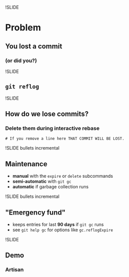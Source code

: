 !SLIDE
# Problem
## You lost a commit
### (or did you?)

!SLIDE
## `git reflog`

!SLIDE
## How do we lose commits?
### Delete them during interactive rebase

`# If you remove a line here THAT COMMIT WILL BE LOST.`

!SLIDE bullets incremental
## Maintenance

* __manual__ with the `expire` or `delete` subcommands
* __semi-automatic__ with `git gc`
* __automatic__ if garbage collection runs

!SLIDE bullets incremental
## "Emergency fund"

* keeps entries for last __90 days__ if `git gc` runs
* see `git help gc` for options like `gc.reflogExpire`

!SLIDE
## Demo
### Artisan
